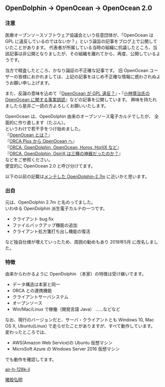 ## OpenDolphin → OpenOcean → OpenOcean 2.0
  
### 注意
医療オープンソースソフトウェア協議会という任意団体が、「OpenOcean は GPL に違反しているのではないか？」という論旨の記事をブログ上で公開していたことがあります。
代表者が所属している当時の組織に抗議したところ、当該記事は非公開となりましたが、その組織を離れてから、再度、公開しているようです。

当方で精査したところ、かなり論証の不正確な記事です。
旧 OpenOcean ユーザーの皆様におかれましては、上記の記事をはじめ不正確な情報に惑わされぬようお願い申し上げます。

また、反論の意味を込めて『[OpenOcean が GPL 違反？](https://phazor.jp/blog/?p=309)』・『[小林慎治氏の OpenOcean に関する事実誤認](https://phazor.jp/blog/?p=336)』などの記事を公開しています。
興味を持たれましたら是非ご一読の方よろしくお願いいたします。

OpenOcean は、OpenDolphin 由来のオープンソース電子カルテでしたが、 
全面的に作り直します（たぶん）。  
というわけで若干手をつけ始めました。  
『[OpenOcean とは？](https://phazor.info/OpenOcean/)』  
『[ORCA Plus から OpenOcean へ](https://phazor.info/OpenOcean/?p=367)』  
『[ORCA, OpenDolphin, OpenOcean, Horos, HorliX など](https://ameblo.jp/air-h-128k-il/entry-12507695898.html)』  
『[ORCA, OpenDolphin, OsiriX は三種の神器だったのか？](https://allnightnihon2b.net/blog-jp/?p=501)』  
などをご参照ください。  
便宜的に OpenOcean 2.0 と呼び分けてます。  
  
以下の以前の記載は[メンテした OpenDolphin-2.7m](https://allnightnihon2b.net/blog-jp/?page_id=367) に近いかと思います。  
  
  
  
### 出自
元は、OpenDolphin 2.7m と名のってました。  
いわゆる OpenDolphin 派生電子カルテの一つです。  
  
- クライアント bug fix
- ファイルバックアップ機能の追加
- クライアント処方箋打ち出し機能の復活
  
など独自仕様が増えていったため、周囲の勧めもあり 2018年5月 に改名しました。  
  
  
### 特徴
由来からわかるように OpenDolphin （本家）の特徴は受け継いでます。  
  
- データ構造は本家と同一
- ORCA との連携機能
- クライアントサーバシステム
- オープンソース
- Win/Mac/Linux で稼働（開発言語 Java）
……などなど
  
なお、現行のバージョンだと、サーバ・クライアントとも Windows 10, Mac OS X, Ubuntu(Linux) で走らせたことがありますが、すべて動作しています。  
変わったところでは、
  
- AWS(Amazon Web Service)の Ubuntu 仮想マシン  
- MicroSoft Azure の Windows Server 2016 仮想マシン  
  
でも動作を確認してます。
  
  
[air-h-128k-il](https://twitter.com/air_h_128k_ili)  
  
[猪股弘明](https://twitter.com/H_Inomata)
  
  
